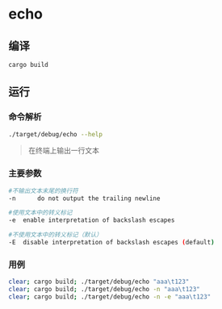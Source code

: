 # echo

## 编译
```bash
cargo build
```

## 运行

### 命令解析
```bash
./target/debug/echo --help
```
> 在终端上输出一行文本

### 主要参数
```bash
#不输出文本末尾的换行符
-n	 	do not output the trailing newline

#使用文本中的转义标记
-e 	enable interpretation of backslash escapes

#不使用文本中的转义标记（默认）
-E 	disable interpretation of backslash escapes (default)
```

### 用例
```bash
clear; cargo build; ./target/debug/echo "aaa\t123"
clear; cargo build; ./target/debug/echo -n "aaa\t123"
clear; cargo build; ./target/debug/echo -n -e "aaa\t123"
```
